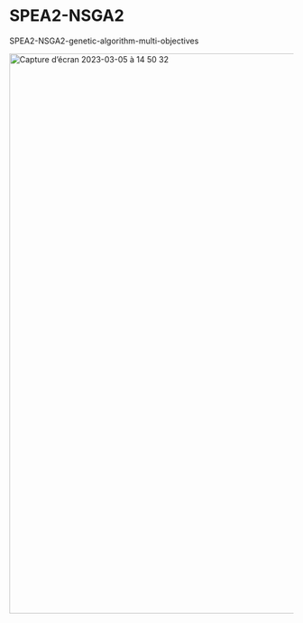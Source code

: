 # SPEA2-NSGA2
SPEA2-NSGA2-genetic-algorithm-multi-objectives

<img width="991" alt="Capture d’écran 2023-03-05 à 14 50 32" src="https://user-images.githubusercontent.com/25811960/222964477-f4d4e587-77f3-4307-a2d2-fcd26d25c5b6.png">
